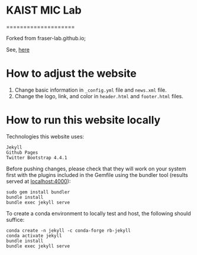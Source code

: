 # KAIST MIC Lab
====================

Forked from fraser-lab.github.io;

See, [here](https://fraserlab.com/2020/05/03/Clone-this-website/)

# How to adjust the website

1. Change basic information in `_config.yml` file and `news.xml` file.
2. Change the logo, link, and color in `header.html` and `footer.html` files.


# How to run this website locally

Technologies this website uses:  

    Jekyll  
    Github Pages  
    Twitter Bootstrap 4.4.1

Before pushing changes, please check that they will work on your system first with the plugins included in the Gemfile using the bundler tool (results served at [localhost:4000](localhost:4000)):

    sudo gem install bundler
    bundle install
    bundle exec jekyll serve
    
To create a conda environment to locally test and host, the following should suffice:

    conda create -n jekyll -c conda-forge rb-jekyll
    conda activate jekyll
    bundle install
    bundle exec jekyll serve

